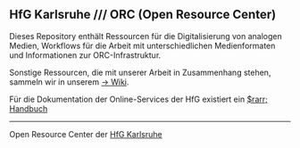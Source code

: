 ## HfG Karlsruhe /// ORC (Open Resource Center)

Dieses Repository enthält Ressourcen für die Digitalisierung von analogen Medien, Workflows für die Arbeit mit unterschiedlichen Medienformaten und Informationen zur ORC-Infrastruktur. 

Sonstige Ressourcen, die mit unserer Arbeit in Zusammenhang stehen, sammeln wir in unserem [&rarr; Wiki](https://github.com/orc-hfg/ressources/wiki).

Für die Dokumentation der Online-Services der HfG existiert ein [$rarr; Handbuch](https://handbuch.hfg-karlsruhe.de)

---
Open Resource Center der [HfG Karlsruhe](https://www.hfg-karlsruhe.de/)
